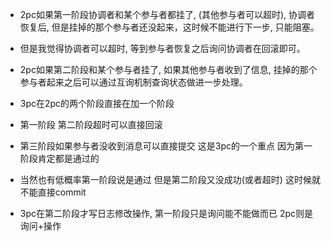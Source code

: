 * 2pc如果第一阶段协调者和某个参与者都挂了, (其他参与者可以超时), 协调者恢复后, 但是挂掉的那个参与者还没起来，这时候不能进行下一步, 只能阻塞。
* 但是我觉得协调者可以超时, 等到参与者恢复之后询问协调者在回滚即可。
* 2pc如果第二阶段和某个参与者挂了, 如果其他参与者收到了信息, 挂掉的那个参与者起来之后可以通过互询机制查询状态做进一步处理。


* 3pc在2pc的两个阶段直接在加一个阶段
* 第一阶段 第二阶段超时可以直接回滚
* 第三阶段如果参与者没收到消息可以直接提交 这是3pc的一个重点 因为第一阶段肯定都是通过的
* 当然也有低概率第一阶段说是通过 但是第二阶段又没成功(或者超时) 这时候就不能直接commit

* 3pc在第二阶段才写日志修改操作, 第一阶段只是询问能不能做而已 2pc则是询问+操作

